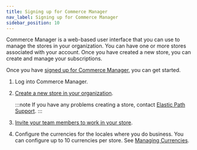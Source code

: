 ```yaml
---
title: Signing up for Commerce Manager
nav_label: Signing up for Commerce Manager
sidebar_position: 10
---
```


Commerce Manager is a web-based user interface that you can use to manage the stores in your organization. You can have one or more stores associated with your account. Once you have created a new store, you can create and manage your subscriptions.

Once you have [signed up for Commerce Manager](https://www.elasticpath.com/get-in-touch), you can get started.

1. Log into Commerce Manager.
2. [Create a new store in your organization](https://beta.elasticpath.dev/docs/commerce-manager/organizations/home-page#creating-a-new-store-within-an-organization).

    :::note
    If you have any problems creating a store, contact [Elastic Path Support](https://support.elasticpath.com/hc/en-us). 
    :::

3. [Invite your team members to work in your store](https://beta.elasticpath.dev/docs/commerce-manager/organizations/home-page#inviting-team-members).
4. Configure the currencies for the locales where you do business. You can configure up to 10 currencies per store. See [Managing Currencies](https://beta.elasticpath.dev/docs/commerce-manager/product-experience-manager/currencies/manage-currencies).
